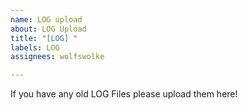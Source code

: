 ```yaml
---
name: LOG upload
about: LOG Upload
title: "[LOG] "
labels: LOG
assignees: wolfswolke

---
```


If you have any old LOG Files please upload them here!
